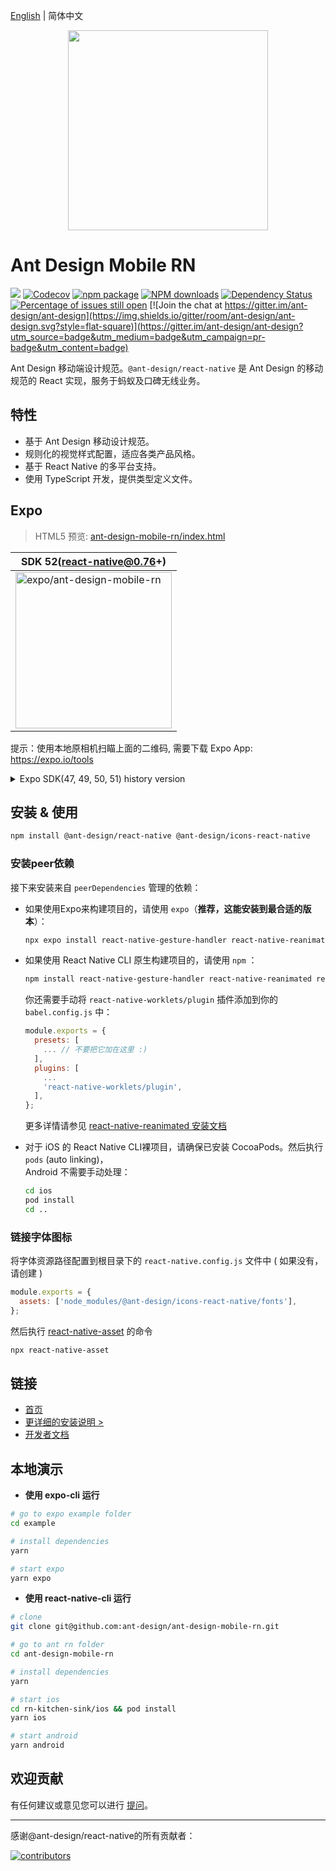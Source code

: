 [English](./README.md) | 简体中文

<p align="center">
  <a href="http://rn.mobile.ant.design">
    <img width="320" src="https://zos.alipayobjects.com/rmsportal/wIjMDnsrDoPPcIV.png">
  </a>
</p>

# Ant Design Mobile RN

[![](https://img.shields.io/travis/ant-design/ant-design-mobile-rn.svg?style=flat-square)](https://travis-ci.org/ant-design/ant-design-mobile-rn)
[![Codecov](https://img.shields.io/codecov/c/github/ant-design/ant-design-mobile-rn.svg?style=flat-square)](https://codecov.io/gh/ant-design/ant-design-mobile-rn)
[![npm package](https://img.shields.io/npm/v/@ant-design/react-native.svg?style=flat-square)](https://www.npmjs.org/package/@ant-design/react-native)
[![NPM downloads](http://img.shields.io/npm/dm/@ant-design/react-native.svg?style=flat-square)](https://npmjs.org/package/@ant-design/react-native)
[![Dependency Status](https://david-dm.org/ant-design/ant-design-mobile-rn.svg?style=flat-square)](https://david-dm.org/ant-design/ant-design-mobile-rn)
[![Percentage of issues still open](http://isitmaintained.com/badge/open/ant-design/ant-design-mobile-rn.svg)](http://isitmaintained.com/project/ant-design/ant-design-mobile-rn 'Percentage of issues still open')
[![Join the chat at https://gitter.im/ant-design/ant-design](https://img.shields.io/gitter/room/ant-design/ant-design.svg?style=flat-square)](https://gitter.im/ant-design/ant-design?utm_source=badge&utm_medium=badge&utm_campaign=pr-badge&utm_content=badge)

Ant Design 移动端设计规范。`@ant-design/react-native` 是 Ant Design 的移动规范的 React 实现，服务于蚂蚁及口碑无线业务。

## 特性

- 基于 Ant Design 移动设计规范。
- 规则化的视觉样式配置，适应各类产品风格。
- 基于 React Native 的多平台支持。
- 使用 TypeScript 开发，提供类型定义文件。

## Expo

> HTML5 预览: [ant-design-mobile-rn/index.html](https://1uokun.github.io/ant-design-mobile-rn/index.html)


|SDK 52(react-native@0.76+)|
|--|
| [<img width="250" alt="expo/ant-design-mobile-rn" src="https://qr.expo.dev/eas-update?slug=exp&projectId=7729a68b-f881-4294-89f5-5ae751bfb2b2&groupId=1a1dbedd-d817-4dee-a5d9-1e7cc1ebe4a0&host=u.expo.dev" />](https://expo.dev/preview/update?message=5.3.0(sdk%3A52)&updateRuntimeVersion=5.3.0&createdAt=2024-11-14T08%3A25%3A05.823Z&slug=exp&projectId=7729a68b-f881-4294-89f5-5ae751bfb2b2&group=1a1dbedd-d817-4dee-a5d9-1e7cc1ebe4a0) |

提示：使用本地原相机扫瞄上面的二维码, 需要下载 Expo App: https://expo.io/tools

<details><summary>Expo SDK(47, 49, 50, 51) history version</summary>

|SDK 47 iOS|SDK 47 Android|SDK 49,50|SDK 51|
|--|--|--|--|
| [<img width="250" alt="expo/ant-design-mobile-rn" src="https://qr.expo.dev/eas-update?updateId=38b3a547-ab2b-4066-95ed-400f1707dcc6&appScheme=exp&host=u.expo.dev" />](https://expo.dev/@1uokun/ant-design-mobile-rn) | [<img width="250" alt="expo/ant-design-mobile-rn" src="https://qr.expo.dev/eas-update?updateId=05f0e308-2dd5-4cb9-9e6b-1ae31561bfee&appScheme=exp&host=u.expo.dev" />](https://expo.dev/@1uokun/ant-design-mobile-rn) | [<img width="250" alt="expo/ant-design-mobile-rn" src="https://qr.expo.dev/eas-update?slug=exp&projectId=7729a68b-f881-4294-89f5-5ae751bfb2b2&groupId=bbf0a647-4ff2-46bd-9aad-dfd81bc6ba08" />](https://expo.dev/preview/update?message=5.2.2&updateRuntimeVersion=5.2.2&createdAt=2024-08-12T13%3A33%3A56.096Z&slug=exp&projectId=7729a68b-f881-4294-89f5-5ae751bfb2b2&group=bbf0a647-4ff2-46bd-9aad-dfd81bc6ba08) | [<img width="250" alt="expo/ant-design-mobile-rn" src="https://qr.expo.dev/eas-update?slug=exp&projectId=7729a68b-f881-4294-89f5-5ae751bfb2b2&groupId=cb809e16-1f0b-4f2c-9c28-417d7a67abfe&host=u.expo.dev" />](https://expo.dev/preview/update?message=5.3.0&updateRuntimeVersion=5.3.0&createdAt=2024-11-14T07%3A33%3A14.502Z&slug=exp&projectId=7729a68b-f881-4294-89f5-5ae751bfb2b2&group=cb809e16-1f0b-4f2c-9c28-417d7a67abfe) |
</details>

## 安装 & 使用

```bash
npm install @ant-design/react-native @ant-design/icons-react-native
```

### 安装peer依赖
接下来安装来自 `peerDependencies` 管理的依赖：

 - 如果使用Expo来构建项目的，请使用 `expo`（**推荐，这能安装到最合适的版本**）：
   ```bash
   npx expo install react-native-gesture-handler react-native-reanimated react-native-worklets
   ```

 - 如果使用 React Native CLI 原生构建项目的，请使用 `npm` ：
   ```bash
   npm install react-native-gesture-handler react-native-reanimated react-native-worklets
   ```
   你还需要手动将 `react-native-worklets/plugin` 插件添加到你的 `babel.config.js` 中：

   ```js
   module.exports = {
     presets: [
       ... // 不要把它加在这里 :)
     ],
     plugins: [
       ...
       'react-native-worklets/plugin',
     ],
   };
   ```
   更多详情请参见 [react-native-reanimated 安装文档](https://docs.swmansion.com/react-native-reanimated/docs/fundamentals/getting-started/)

 - 对于 iOS 的 React Native CLI裸项目，请确保已安装 CocoaPods。然后执行 `pods` (auto linking)，
   <br/>Android 不需要手动处理：
   ```bash
   cd ios
   pod install
   cd ..
   ```

### 链接字体图标
将字体资源路径配置到根目录下的 `react-native.config.js` 文件中 ( 如果没有，请创建 )
```js
module.exports = {
  assets: ['node_modules/@ant-design/icons-react-native/fonts'],
};
```
然后执行 [react-native-asset](https://github.com/unimonkiez/react-native-asset) 的命令
```bash
npx react-native-asset
```

## 链接

- [首页](http://rn.mobile.ant.design)
- [更详细的安装说明 >](docs/react/introduce.zh-CN.md)
- [开发者文档](development.zh-CN.md)

## 本地演示

 - **使用 expo-cli 运行**

```bash
# go to expo example folder
cd example

# install dependencies
yarn

# start expo
yarn expo
```

 - **使用 react-native-cli 运行**

```bash
# clone
git clone git@github.com:ant-design/ant-design-mobile-rn.git

# go to ant rn folder
cd ant-design-mobile-rn

# install dependencies
yarn

# start ios
cd rn-kitchen-sink/ios && pod install
yarn ios

# start android
yarn android
```

## 欢迎贡献

有任何建议或意见您可以进行 [提问](http://github.com/ant-design/ant-design-mobile-rn/issues)。

---

感谢@ant-design/react-native的所有贡献者：

<a href="https://github.com/ant-design/ant-design-mobile-rn/graphs/contributors">
  <img src="https://opencollective.com/ant-design-mobile-rn/contributors.svg?width=960&button=false" alt="contributors" />
</a>
